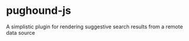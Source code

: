 # pughound-js
A simplistic plugin for rendering suggestive search results from a remote data source

